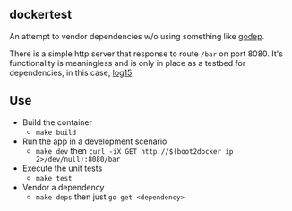 dockertest
---

An attempt to vendor dependencies w/o using something like [godep](https://github.com/tools/godep).

There is a simple http server that response to route `/bar` on port 8080. It's functionality is meaningless and is only in place as a testbed for dependencies, in this case, [log15](https://github.com/inconshreveable/log15)

Use
---

* Build the container
	- `make build`
* Run the app in a development scenario
	- `make dev` then `curl -iX GET http://$(boot2docker ip 2>/dev/null):8080/bar`
* Execute the unit tests
	- `make test`
* Vendor a dependency
	- `make deps` then just `go get <dependency>`
